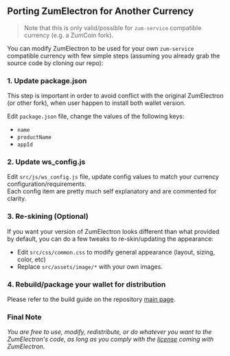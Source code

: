 ## Porting ZumElectron for Another Currency

> Note that this is only valid/possible for `zum-service` compatible currency (e.g. a ZumCoin fork).

You can modify ZumElectron to be used for your own `zum-service` compatible currency with few simple steps (assuming you already grab the source code by cloning our repo):

### 1. Update package.json
This step is important in order to avoid conflict with the original ZumElectron (or other fork), when user happen to install both wallet version.

Edit `package.json` file, change the values of the following keys:
- `name`
- `productName`
- `appId`

### 2. Update ws_config.js
Edit `src/js/ws_config.js` file, update config values to match your currency configuration/requirements.  
Each config item are pretty much self explanatory and are commented for clarity.

### 3. Re-skining (Optional)
If you want your version of ZumElectron looks different than what provided by default, you can do a few tweaks to re-skin/updating the appearance:
- Edit `src/css/common.css` to modify general appearance (layout, sizing, color, etc)
- Replace `src/assets/image/*` with your own images.

### 4. Rebuild/package your wallet for distribution
Please refer to the build guide on the repository [main page](https://github.com/zumcoin-org/zum-wallet-electron).

### Final Note
_You are free to use, modify, redistribute, or do whatever you want to the ZumElectron's code, as long as you comply with the [license](https://github.com/zumcoin-org/zum-wallet-electron/blob/master/LICENSE.md) coming with ZumElectron_.